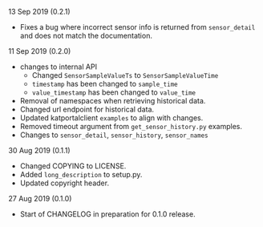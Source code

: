 13 Sep 2019 (0.2.1)
* Fixes a bug where incorrect sensor info is returned from `sensor_detail` and does not match the documentation.

11 Sep 2019 (0.2.0)
 * changes to internal API
   * Changed `SensorSampleValueTs` to `SensorSampleValueTime`
   * `timestamp` has been changed to `sample_time`
   * `value_timestamp` has been changed to `value_time`
 * Removal of namespaces when retrieving historical data.
 * Changed url endpoint for historical data.
 * Updated katportalclient `examples` to align with changes.
 * Removed timeout argument from `get_sensor_history.py` examples.
 * Changes to `sensor_detail`, `sensor_history`, `sensor_names`

30 Aug 2019 (0.1.1)
 * Changed COPYING to LICENSE.
 * Added `long_description` to setup.py.
 * Updated copyright header.

27 Aug 2019 (0.1.0)
 * Start of CHANGELOG in preparation for 0.1.0 release.

